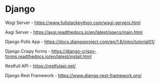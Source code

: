 # Django

Wsgi Server - https://www.fullstackpython.com/wsgi-servers.html

Asgi Server - https://asgi.readthedocs.io/en/latest/specs/main.html

Django Polls App - https://docs.djangoproject.com/en/1.8/intro/tutorial01/

Django Crispy forms - https://django-crispy-forms.readthedocs.io/en/latest/install.html

Restfull API - https://restfulapi.net/

Django Rest Framework - https://www.django-rest-framework.org/
